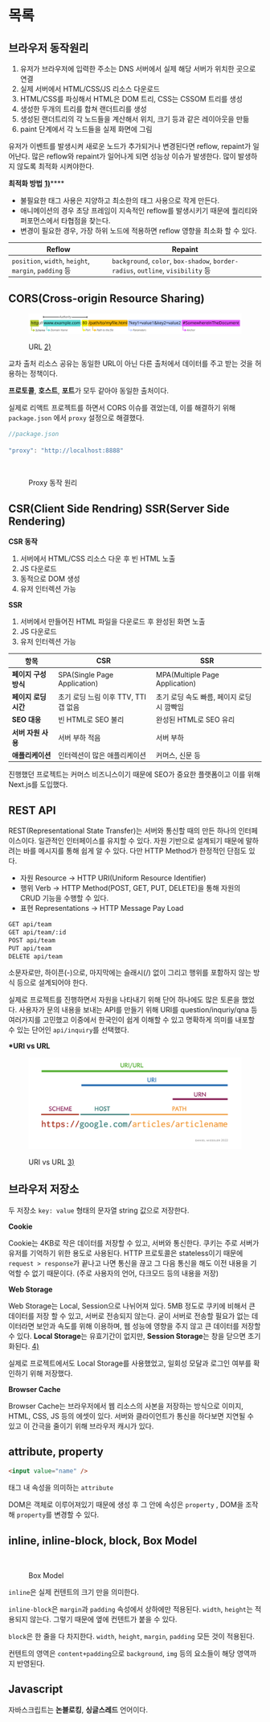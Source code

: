 # 목록

## 브라우저 동작원리

1. 유저가 브라우저에 입력한 주소는 DNS 서버에서 실제 해당 서버가 위치한 곳으로 연결
2. 실제 서버에서 HTML/CSS/JS 리소스 다운로드
3. HTML/CSS를 파싱해서 HTML은 DOM 트리, CSS는 CSSOM 트리를 생성
4. 생성한 두개의 트리를 합쳐 랜더트리를 생성
5. 생성된 랜더트리의 각 노드들을 계산해서 위치, 크기 등과 같은 레이아웃을 만듦
6. paint 단계에서 각 노드들을 실제 화면에 그림

유저가 이벤트를 발생시켜 새로운 노드가 추가되거나 변경된다면 reflow, repaint가 일어난다. 많은 reflow와 repaint가 일어나게 되면 성능상 이슈가 발생한다. 많이 발생하지 않도록 최적화 시켜야한다.&#x20;



**최적화 방법** [**1)**](https://beomy.github.io/tech/browser/reflow-repaint/)****

* 불필요한 태그 사용은 지양하고 최소한의 태그 사용으로 작게 만든다.
* 애니메이션의 경우 초당 프레임이 지속적인 reflow를 발생시키기 때문에 퀄리티와 퍼포먼스에서 타협점을 찾는다.
* 변경이 필요한 경우, 가장 하위 노드에 적용하면 reflow 영향을 최소화 할 수 있다.



| Reflow                                                | Repaint                                                                         |
| ----------------------------------------------------- | ------------------------------------------------------------------------------- |
| `position`, `width`, `height`, `margin`, `padding` 등  | `background`, `color`, `box-shadow`, `border-radius`, `outline`, `visibility` 등 |



## CORS(Cross-origin Resource Sharing)

<figure><img src="../.gitbook/assets/mdn-url-all.png" alt=""><figcaption><p>URL <a href="https://developer.mozilla.org/en-US/docs/Learn/Common_questions/What_is_a_URL">2)</a></p></figcaption></figure>

교차 출처 리소스 공유는 동일한 URL이 아닌 다른 출처에서 데이터를 주고 받는 것을 허용하는 정책이다.&#x20;

**프로토콜**, **호스트**, **포트**가 모두 같아야 동일한 출처이다.



실제로 리액트 프로젝트를 하면서 CORS 이슈를 겪었는데, 이를 해결하기 위해 `package.json` 에서 `proxy` 설정으로 해결했다.

```javascript
//package.json

"proxy": "http://localhost:8888"
```

<figure><img src="../.gitbook/assets/제목 없는 다이어그램.jpg" alt=""><figcaption><p>Proxy 동작 원리</p></figcaption></figure>

##

## CSR(Client Side Rendring) SSR(Server Side Rendering)

**CSR 동작**

1. 서버에서 HTML/CSS 리소스 다운 후 빈 HTML 노출
2. JS 다운로드
3. 동적으로 DOM 생성
4. 유저 인터렉션 가능

**SSR**

1. 서버에서 만들어진 HTML 파일을 다운로드 후 완성된 화면 노출
2. JS 다운로드
3. 유저 인터렉션 가능



| 항목            | CSR                          | SSR                            |
| ------------- | ---------------------------- | ------------------------------ |
| **페이지 구성 방식** | SPA(Single Page Application) | MPA(Multiple Page Application) |
| **페이지 로딩 시간** | 초기 로딩 느림 이후 TTV, TTI 갭 없음    | 초기 로딩 속도 빠름, 페이지 로딩 시 깜빡임      |
| **SEO 대응**    | 빈 HTML로 SEO 불리               | 완성된 HTML로 SEO 유리               |
| **서버 자원 사용**  | 서버 부하 적음                     | 서버 부하                          |
| **애플리케이션**    | 인터렉션이 많은 애플리케이션              | 커머스, 신문 등                      |

진행했던 프로젝트는 커머스 비즈니스이기 때문에 SEO가 중요한 플랫폼이고 이를 위해 Next.js를 도입했다.



## REST API

REST(Representational State Transfer)는 서버와 통신할 때의 만든 하나의 인터페이스이다. 일관적인 인터페이스를 유지할 수 있다. 자원 기반으로 설계되기 때문에 말하려는 바를 메시지를 통해 쉽게 알 수 있다. 다만 HTTP Method가 한정적인 단점도 있다.

* 자원 Resource -> HTTP URI(Uniform Resource Identifier)
* 행위 Verb -> HTTP Method(POST, GET, PUT, DELETE)을 통해 자원의 CRUD 기능을 수행할 수 있다.
* 표현 Representations -> HTTP Message Pay Load

```
GET api/team
GET api/team/:id
POST api/team
PUT api/team
DELETE api/team
```

소문자로만, 하이픈(-)으로, 마지막에는 슬래시(/) 없이 그리고 행위를 포함하지 않는 방식 등으로 설계되어야 한다.&#x20;

실제로 프로젝트를 진행하면서 자원을 나타내기 위해 단어 하나에도 많은 토론을 했었다. 사용자가 문의 내용을 보내는 API를 만들기 위해 URI를 question/inquriy/qna 등 여러가지를 고민했고 이중에서 한국인이 쉽게 이해할 수 있고 명확하게 의미를 내포할 수 있는 단어인 `api/inquiry`를 선택했다.



**\*URI vs URL**

<figure><img src="../.gitbook/assets/url-structure-and-scheme-2022.png" alt=""><figcaption><p>URI vs URL <a href="https://danielmiessler.com/study/difference-between-uri-url/">3)</a> </p></figcaption></figure>



## 브라우저 저장소

두 저장소 `key: value` 형태의 문자열 string 값으로 저장한다.



**Cookie**

Cookie는 4KB로 작은 데이터를 저장할 수 있고, 서버와 통신한다. 쿠키는 주로 서버가 유저를 기억하기 위한 용도로 사용된다. HTTP 프로토콜은 stateless이기 때문에 `request > response`가 끝나고 나면 통신을 끊고 그 다음 통신을 해도 이전 내용을 기억할 수 없기 때문이다. (주로 사용자의 언어, 다크모드 등의 내용을 저장)



**Web Storage**

Web Storage는 Local, Session으로 나뉘어져 있다. 5MB 정도로 쿠키에 비해서 큰 데이터를 저장 할 수 있고, 서버로 전송되지 않는다. 굳이 서버로 전송할 필요가 없는 데이터라면 보안과 속도를 위해 이용하며, 웹 성능에 영향을 주지 않고 큰 데이터를 저장할 수 있다. **Local Storage**는 유효기간이 없지만, **Session Storage**는 창을 닫으면 초기화된다.   [4)](https://geonlee.tistory.com/127)

실제로 프로젝트에서도 Local Storage를 사용했었고, 일회성 모달과 로그인 여부를 확인하기 위해 저장했다.



**Browser Cache**

Browser Cache는 브라우저에서 웹 리소스의 사본을 저장하는 방식으로 이미지, HTML, CSS, JS 등의 에셋이 있다. 서버와 클라이언트가 통신을 하다보면 지연될 수 있고 이 간극을 줄이기 위해 브라우저 캐시가 있다.&#x20;



## attribute, property

```html
<input value="name" />
```

태그 내 속성을 의미하는 `attribute`

DOM은 객체로 이루어져있기 때문에 생성 후 그 안에 속성은 `property` , DOM을 조작해 `property`를 변경할 수 있다.&#x20;



## inline, inline-block, block, Box Model

<figure><img src="../.gitbook/assets/스크린샷 2023-01-25 오후 7.50.43.png" alt=""><figcaption><p>Box Model</p></figcaption></figure>

`inline`은 실제 컨텐트의 크기 만을 의미한다.&#x20;

`inline-block`은 `margin`과 `padding` 속성에서 상하에만 적용된다. `width`, `height`는 적용되지 않는다. 그렇기 때문에 옆에 컨텐트가 붙을 수 있다.

`block`은 한 줄을 다 차지한다. `width`, `height`, `margin`, `padding` 모든 것이 적용된다.



컨텐트의 영역은 `content+padding`으로 `background`, `img` 등의 요소들이 해당 영역까지 반영된다.



## Javascript

자바스크립트는 **논블로킹**, **싱글스레드** 언어이다.
